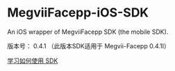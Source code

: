 # MegviiFacepp-iOS-SDK
An iOS wrapper of MegviiFacepp SDK (the mobile SDK).

版本号： 0.4.1
（此版本SDK适用于 Megvii-Facepp 0.4.1I）

[学习如何使用 SDK](https://github.com/FacePlusPlus/MegviiFacepp-iOS-SDK/wiki/)
